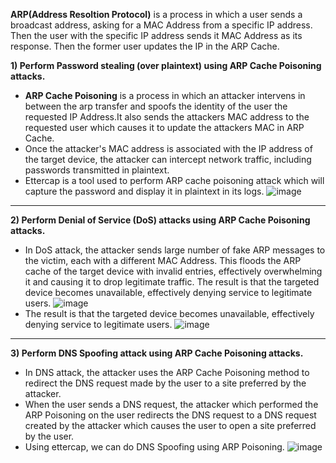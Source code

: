 **ARP(Address Resoltion Protocol)** is a process in which a user sends a broadcast address, asking for a MAC Address from a specific IP address. Then the user with the specific IP address sends it MAC Address as its response. Then the former user updates the IP in the ARP Cache.

**1) Perform Password stealing (over plaintext) using ARP Cache Poisoning attacks.**
- **ARP Cache Poisoning** is a process in which an attacker intervens in between the arp transfer and spoofs the identity of the user the requested IP Address.It also sends the attackers MAC address to the requested user which causes it to update the attackers MAC in ARP Cache.
- Once the attacker's MAC address is associated with the IP address of the target device, the attacker can intercept network traffic, including passwords transmitted in plaintext.
- Ettercap is a tool used to perform ARP cache poisoning attack which will capture the password and display it in plaintext in its logs.
![image](https://user-images.githubusercontent.com/65653010/227773728-ac69474c-3ead-4ffa-a6ce-76fc30a1d21f.png)
-------------------------------------------------------------------------------------------------------------------------------------------------------------------------------
**2) Perform Denial of Service (DoS) attacks using ARP Cache Poisoning attacks.**
- In DoS attack, the attacker sends large number of fake ARP messages to the victim, each with a different MAC Address. This floods the ARP cache of the target device with invalid entries, effectively overwhelming it and causing it to drop legitimate traffic. The result is that the targeted device becomes unavailable, effectively denying service to legitimate users.
![image](https://user-images.githubusercontent.com/65653010/227775269-47c9b34a-b5ce-4fa3-ba07-0fe439c15542.png)
- The result is that the targeted device becomes unavailable, effectively denying service to legitimate users.
![image](https://user-images.githubusercontent.com/65653010/227775284-3224daac-af9d-46d4-84de-eeb1ff9c7b83.png)
-------------------------------------------------------------------------------------------------------------------------------------------------------------------------------
**3) Perform DNS Spoofing attack using ARP Cache Poisoning attacks.** 
- In DNS attack, the attacker uses the ARP Cache Poisoning method to redirect the DNS request made by the user to a site preferred by the attacker. 
- When the user sends a DNS request, the attacker which performed the ARP Poisoning on the user redirects the DNS request to a DNS request created by the attacker which causes the user to open a site preferred by the user.
- Using ettercap, we can do DNS Spoofing using ARP Poisoning.
![image](https://user-images.githubusercontent.com/65653010/227776384-56f860d7-60b9-4511-92fe-48eae765e8e3.png)
  
